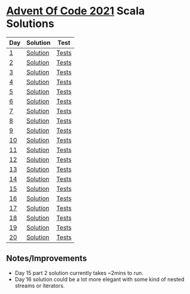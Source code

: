 # [Advent Of Code 2021](https://adventofcode.com/2021) Scala Solutions

| Day                                        | Solution                                        | Test                                             |
|--------------------------------------------|-------------------------------------------------|--------------------------------------------------|
| [1](https://adventofcode.com/2021/day/1)   | [Solution](src/main/scala/day1/Solution.scala)  | [Tests](src/test/scala/day1/SolutionSpec.scala)  |
| [2](https://adventofcode.com/2021/day/2)   | [Solution](src/main/scala/day2/Solution.scala)  | [Tests](src/test/scala/day2/SolutionSpec.scala)  |
| [3](https://adventofcode.com/2021/day/3)   | [Solution](src/main/scala/day3/Solution.scala)  | [Tests](src/test/scala/day3/SolutionSpec.scala)  |
| [4](https://adventofcode.com/2021/day/4)   | [Solution](src/main/scala/day4/Solution.scala)  | [Tests](src/test/scala/day4/SolutionSpec.scala)  |
| [5](https://adventofcode.com/2021/day/5)   | [Solution](src/main/scala/day5/Solution.scala)  | [Tests](src/test/scala/day5/SolutionSpec.scala)  |
| [6](https://adventofcode.com/2021/day/6)   | [Solution](src/main/scala/day6/Solution.scala)  | [Tests](src/test/scala/day6/SolutionSpec.scala)  |
| [7](https://adventofcode.com/2021/day/7)   | [Solution](src/main/scala/day7/Solution.scala)  | [Tests](src/test/scala/day7/SolutionSpec.scala)  |
| [8](https://adventofcode.com/2021/day/8)   | [Solution](src/main/scala/day8/Solution.scala)  | [Tests](src/test/scala/day8/SolutionSpec.scala)  |
| [9](https://adventofcode.com/2021/day/9)   | [Solution](src/main/scala/day9/Solution.scala)  | [Tests](src/test/scala/day9/SolutionSpec.scala)  |
| [10](https://adventofcode.com/2021/day/10) | [Solution](src/main/scala/day10/Solution.scala) | [Tests](src/test/scala/day10/SolutionSpec.scala) |
| [11](https://adventofcode.com/2021/day/11) | [Solution](src/main/scala/day11/Solution.scala) | [Tests](src/test/scala/day11/SolutionSpec.scala) |
| [12](https://adventofcode.com/2021/day/12) | [Solution](src/main/scala/day12/Solution.scala) | [Tests](src/test/scala/day12/SolutionSpec.scala) |
| [13](https://adventofcode.com/2021/day/13) | [Solution](src/main/scala/day13/Solution.scala) | [Tests](src/test/scala/day13/SolutionSpec.scala) |
| [14](https://adventofcode.com/2021/day/14) | [Solution](src/main/scala/day14/Solution.scala) | [Tests](src/test/scala/day14/SolutionSpec.scala) |
| [15](https://adventofcode.com/2021/day/15) | [Solution](src/main/scala/day15/Solution.scala) | [Tests](src/test/scala/day15/SolutionSpec.scala) |
| [16](https://adventofcode.com/2021/day/16) | [Solution](src/main/scala/day16/Solution.scala) | [Tests](src/test/scala/day16/SolutionSpec.scala) |
| [17](https://adventofcode.com/2021/day/17) | [Solution](src/main/scala/day17/Solution.scala) | [Tests](src/test/scala/day17/SolutionSpec.scala) |
| [18](https://adventofcode.com/2021/day/18) | [Solution](src/main/scala/day18/Solution.scala) | [Tests](src/test/scala/day18/SolutionSpec.scala) |
| [19](https://adventofcode.com/2021/day/19) | [Solution](src/main/scala/day19/Solution.scala) | [Tests](src/test/scala/day19/SolutionSpec.scala) |
| [20](https://adventofcode.com/2021/day/20) | [Solution](src/main/scala/day20/Solution.scala) | [Tests](src/test/scala/day20/SolutionSpec.scala) |


## Notes/Improvements
- Day 15 part 2 solution currently takes ~2mins to run.
- Day 16 solution could be a lot more elegant with some kind of nested streams or iterators.